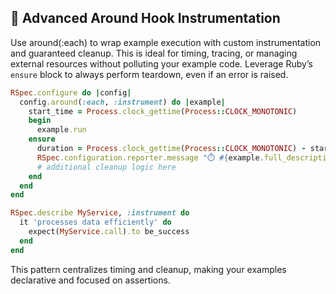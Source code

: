 ## 🔄 Advanced Around Hook Instrumentation

Use around(:each) to wrap example execution with custom instrumentation and guaranteed cleanup. This is ideal for timing, tracing, or managing external resources without polluting your example code. Leverage Ruby’s `ensure` block to always perform teardown, even if an error is raised.

```ruby
RSpec.configure do |config|
  config.around(:each, :instrument) do |example|
    start_time = Process.clock_gettime(Process::CLOCK_MONOTONIC)
    begin
      example.run
    ensure
      duration = Process.clock_gettime(Process::CLOCK_MONOTONIC) - start_time
      RSpec.configuration.reporter.message "⏱️ #{example.full_description} took #{duration.round(3)}s"
      # additional cleanup logic here
    end
  end
end

RSpec.describe MyService, :instrument do
  it 'processes data efficiently' do
    expect(MyService.call).to be_success
  end
end
```

This pattern centralizes timing and cleanup, making your examples declarative and focused on assertions.